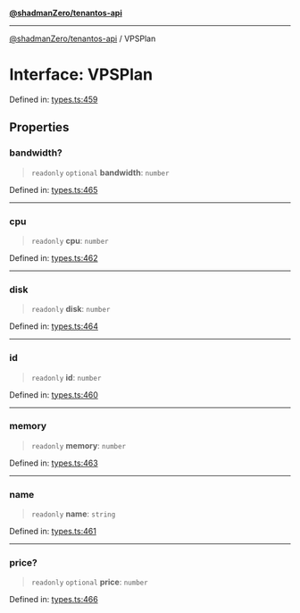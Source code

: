 [**@shadmanZero/tenantos-api**](../README.md)

***

[@shadmanZero/tenantos-api](../globals.md) / VPSPlan

# Interface: VPSPlan

Defined in: [types.ts:459](https://github.com/shadmanZero/tenantos-api/blob/507575e6d82ab5e3b8a10f708778a3645f250cd6/src/types.ts#L459)

## Properties

### bandwidth?

> `readonly` `optional` **bandwidth**: `number`

Defined in: [types.ts:465](https://github.com/shadmanZero/tenantos-api/blob/507575e6d82ab5e3b8a10f708778a3645f250cd6/src/types.ts#L465)

***

### cpu

> `readonly` **cpu**: `number`

Defined in: [types.ts:462](https://github.com/shadmanZero/tenantos-api/blob/507575e6d82ab5e3b8a10f708778a3645f250cd6/src/types.ts#L462)

***

### disk

> `readonly` **disk**: `number`

Defined in: [types.ts:464](https://github.com/shadmanZero/tenantos-api/blob/507575e6d82ab5e3b8a10f708778a3645f250cd6/src/types.ts#L464)

***

### id

> `readonly` **id**: `number`

Defined in: [types.ts:460](https://github.com/shadmanZero/tenantos-api/blob/507575e6d82ab5e3b8a10f708778a3645f250cd6/src/types.ts#L460)

***

### memory

> `readonly` **memory**: `number`

Defined in: [types.ts:463](https://github.com/shadmanZero/tenantos-api/blob/507575e6d82ab5e3b8a10f708778a3645f250cd6/src/types.ts#L463)

***

### name

> `readonly` **name**: `string`

Defined in: [types.ts:461](https://github.com/shadmanZero/tenantos-api/blob/507575e6d82ab5e3b8a10f708778a3645f250cd6/src/types.ts#L461)

***

### price?

> `readonly` `optional` **price**: `number`

Defined in: [types.ts:466](https://github.com/shadmanZero/tenantos-api/blob/507575e6d82ab5e3b8a10f708778a3645f250cd6/src/types.ts#L466)
